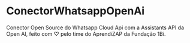 # ConectorWhatsappOpenAi
Conector Open Source do Whatsapp Cloud Api com a Assistants API da Open AI, feito com ♡ pelo time do AprendiZAP da Fundação 1Bi.
